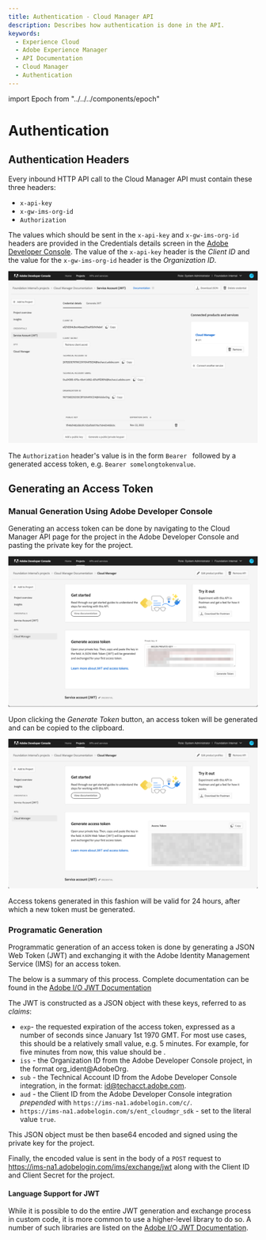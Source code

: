 ```yaml
---
title: Authentication - Cloud Manager API
description: Describes how authentication is done in the API.
keywords:
  - Experience Cloud
  - Adobe Experience Manager
  - API Documentation
  - Cloud Manager
  - Authentication
---
```


import Epoch from "../../../components/epoch"

# Authentication

## Authentication Headers

Every inbound HTTP API call to the Cloud Manager API must contain these three headers:

* `x-api-key`
* `x-gw-ims-org-id`
* `Authorization`

The values which should be sent in the `x-api-key` and `x-gw-ims-org-id` headers are provided in the Credentials details screen in the [Adobe Developer Console](https://developer.adobe.com/console). The value of the `x-api-key` header is the _Client ID_ and the value for the `x-gw-ims-org-id` header is the _Organization ID_.

![Credential details](img/credential-details.png)

The `Authorization` header's value is in the form `Bearer ` followed by a generated access token, e.g. `Bearer somelongtokenvalue`.

## Generating an Access Token

### Manual Generation Using Adobe Developer Console

Generating an access token can be done by navigating to the Cloud Manager API page for the project in the Adobe Developer Console and pasting the private key for the project.

![Generate Access Token](img/generate-access-token.png)

Upon clicking the _Generate Token_ button, an access token will be generated and can be copied to the clipboard.

![Generated Access Token](img/generated-access-token.png)

Access tokens generated in this fashion will be valid for 24 hours, after which a new token must be generated.

### Programatic Generation

Programmatic generation of an access token is done by generating a JSON Web Token (JWT) and exchanging it with the Adobe Identity Management Service (IMS) for an access token.

<InlineAlert variant="help" slots="text"/>

The below is a summary of this process. Complete documentation can be found in the [Adobe I/O JWT Documentation](https://www.adobe.io/authentication/auth-methods.html#!AdobeDocs/adobeio-auth/master/JWT/JWT.md)

The JWT is constructed as a JSON object with these keys, referred to as _claims_:

* `exp`- the requested expiration of the access token, expressed as a number of seconds since January 1st 1970 GMT. For most use cases, this should be a relatively small value, e.g. 5 minutes. For example, for five minutes from now, this value should be <Epoch addition={300} />.
* `iss`	- the Organization ID from the Adobe Developer Console project, in the format org_ident@AdobeOrg.
* `sub` - the Technical Account ID from the Adobe Developer Console integration, in the format: id@techacct.adobe.com.
* `aud` - the Client ID from the Adobe Developer Console integration *prepended* with `https://ims-na1.adobelogin.com/c/`.
* `https://ims-na1.adobelogin.com/s/ent_cloudmgr_sdk` - set to the literal value `true`.

This JSON object must be then base64 encoded and signed using the private key for the project.

Finally, the encoded value is sent in the body of a `POST` request to https://ims-na1.adobelogin.com/ims/exchange/jwt along with the Client ID and Client Secret for the project.


#### Language Support for JWT

While it is possible to do the entire JWT generation and exchange process in custom code, it is more common to use a higher-level library to do so. A number of such libraries are listed on the [Adobe I/O JWT Documentation](https://www.adobe.io/authentication/auth-methods.html#!AdobeDocs/adobeio-auth/master/JWT/JWT.md).
